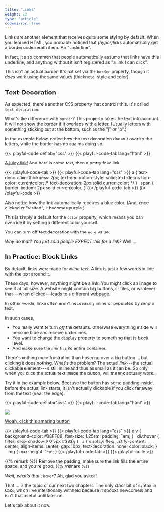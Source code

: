 ```yaml
---
title: "Links"
weight: 23
type: "article"
codemirror: true
---
```


Links are another element that receives quite some styling by default. When you learned HTML, you probably noticed that _(hyper)links_ automatically get a border underneath them. An "underline". 

In fact, it's so common that people automatically assume that links have this underline, and anything without it isn't registered as "a link I can click".

This isn't an actual border. It's not set via the `border` property, though it _does_ work using the same values (thickness, style and color).

## Text-Decoration

As expected, there's another CSS property that controls this. It's called `text-decoration`.

What's the difference with `border`? This property takes the text into account. It will not show the border if it overlaps with a letter. (Usually letters with something sticking out at the bottom, such as the "j" or "p".)

In the example below, notice how the text decoration doesn't overlap the letters, while the border has no qualms doing so.

{{< playful-code deftab="css" >}}
{{< playful-code-tab lang="html" >}}
<p>
  <a href="#">A juicy link!</a> And here is some text, then <span>a pretty fake link</span>.
</p>
{{< /playful-code-tab >}}
{{< playful-code-tab lang="css" >}}
a {
  text-decoration-thickness: 2px;
  text-decoration-style: solid;
  text-decoration-color: currentcolor;
  /* text-decoration: 2px solid currentcolor; */
}
&nbsp;
span {
  border-bottom: 2px solid currentcolor;
}
{{< /playful-code-tab >}}
{{< /playful-code >}}

Also notice how the link automatically receives a blue color. (And, once clicked or "visited", it becomes purple.)

This is simply a default for the `color` property, which means you can override it by setting a different color yourself.

You can turn off text decoration with the `none` value. 

_Why do that? You just said people EXPECT this for a link?_ Well ...

## In Practice: Block Links

By default, links were made for _inline text_. A link is just a few words in line with the text around it.

These days, however, anything might be a link. You might click an image to see it at full size. A website might contain big buttons, or tiles, or whatever that---when clicked---leads to a different webpage.

In other words, links often aren't necessarily inline or populated by simple text.

In such cases, 

* You really want to turn _off_ the defaults. Otherwise everything inside will become blue and receive underlines.
* You want to change the `display` property to something that is _block_ level.
* And make sure the _link_ fills its entire container.

There's nothing more frustrating than hovering over a big button ... but clicking it does nothing. What's the problem? The actual _link_---the actual clickable element---is still inline and thus as small as it can be. So only when you click the actual text inside the button, will the link actually work.

Try it in the example below. Because the button has some padding inside, before the actual link starts, it isn't actually clickable if you click far away from the text (near the edge).

{{< playful-code deftab="css" >}}
{{< playful-code-tab lang="html" >}}
<div>
  <a href="https://pandaqi.com">
    <img src="/tutorials/programming/websites/css/links/panda_image.png">
    <p>Woah, click this amazing button!</p>
  </a>
</div>
{{< /playful-code-tab >}}
{{< playful-code-tab lang="css" >}}
div {
  background-color: #88FF88;
  font-size: 1.25em;
  padding: 1em;
}
&nbsp;
div:hover {
  filter: drop-shadow(0 0 5px #333);
}
&nbsp;
a {
  display: flex;
  justify-content: center;
  align-items: center;
  gap: 10px;
  text-decoration: none;
  color: black;
}
&nbsp;
img {
  max-height: 1em;
}
{{< /playful-code-tab >}}
{{< /playful-code >}}

{{% remark %}}
Remove the padding, make sure the link fills the entire space, and you're good.
{{% /remark %}}

_Wait, what's that `:hover`?_ Ah, glad you asked!

That ... is the topic of our next two chapters. The only _other_ bit of syntax in CSS, which I've intentionally withheld because it spooks newcomers and isn't that useful until later on.

Let's talk about it now.